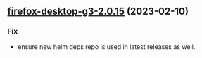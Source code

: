 

## [firefox-desktop-g3-2.0.15](https://github.com/truecharts/charts/compare/firefox-desktop-g3-2.0.14...firefox-desktop-g3-2.0.15) (2023-02-10)

### Fix

- ensure new helm deps repo is used in latest releases as well.
  
  